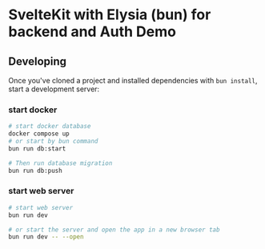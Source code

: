 # SvelteKit with Elysia (bun) for backend and Auth Demo



## Developing

Once you've cloned a project and installed dependencies with `bun install`, start a development server:


### start docker 
```bash
# start docker database
docker compose up
# or start by bun command
bun run db:start

# Then run database migration
bun run db:push
```

### start web server
```bash
# start web server
bun run dev

# or start the server and open the app in a new browser tab
bun run dev -- --open
```
